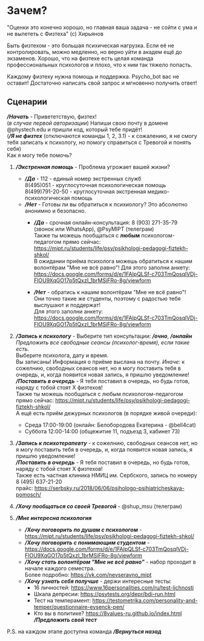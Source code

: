 # Зачем?
"Оценки это конечно хорошо, но главная ваша задача - не сойти с ума и не вылететь с Физтеха" (с) Хирьянов

Быть физтехом - это большая психическая нагрузка. Если её не контролировать, можно медленно, но верно уйти в академ ещё до экзаменов.
Хорошо, что на физтехе есть целая команда профессиональных психологов и плохо, что к ним так тяжело попасть.

Каждому физтеху нужна помощь и поддержка.
Psycho_bot вас не оставит! Достаточно написать свой запрос и мгновенно получить ответ! 

## Сценарии
***/Начать*** - Привететствую, физтех!  
(*в случае первой авторизации*) Напиши свою почту в домене @phystech.edu и пришли код, который тебе придёт!  
(***/Я не физтех*** (отключаются команды 1, 2, 3.1) - к сожалению, я не смогу тебя записать к психологу, но помогу справиться с Тревогой и понять себя)  
Как я могу тебе помочь?
1. ***/Экстренная помощь*** - Проблема угрожает вашей жизни?  
    - ***/Да*** - 112 - единый номер экстренных служб  
    8(495)051 - круглосуточная психологическая помощь  
    8(499)791-20-50 - круглосуточная экстренная медико-психологическая помощь
    - ***/Нет*** - Готовы ли вы обратиться к психиологу? Это абсолютно анонимно и безопасно.
      - ***/Да*** - срочная онлайн-консультация: 8 (903) 271-35-79 (звонок или WhatsApp), @PsyMIPT (телеграм)  
        Также ты можешь пообщаться с **любым** психологом-педагогом прямо сейчас: https://mipt.ru/students/life/psy/psikhologi-pedagogi-fiztekh-shkol/  
      В ожидании приёма психолога можешь обратиться к нашим волонтёрам "Мне не всё равно"! Для этого заполни анкету: https://docs.google.com/forms/d/e/1FAIpQLSf-c703TmQosqlVDj-FlOU9XqGO17p5tQxzI_1brMSiFRo-8g/viewform


      - ***/Нет*** - обратись к нашим волонтёрам "Мне не всё равно"! Они точно такие же студенты, поэтому с радостью тебя выслушают и поддержат!  
      Для этого заполни анкету: https://docs.google.com/forms/d/e/1FAIpQLSf-c703TmQosqlVDj-FlOU9XqGO17p5tQxzI_1brMSiFRo-8g/viewform


2. ***/Запись к психологу*** - Выберите тип консультации: ***/очно***, ***/онлайн***  
*Предложить все свободные сеансы (психолог-время), если такие есть.*  
Выберите психолога, дату и время.  
Вы записаны! Информация о приёме выслана на почту.
*Иначе:* к сожелнию, свободных сеансов нет, но я могу поставить тебя в очередь, и, когда появится новая запись, я пришлю уведомление!  
***/Поставить в очередь*** - Я тебя поставил в очередь, но будь готов, наряду с тобой стоят Х физтехов!  
Также ты можешь пообщаться с любым психологом-педагогом прямо сейчас: https://mipt.ru/students/life/psy/psikhologi-pedagogi-fiztekh-shkol/  
А ещё есть приём дежурных психологов (в порядке живой очереди):  
   - Среда 17:00-19:00 (онлайн: Белобородова Екатерина - @bell4cat)
   - Суббота 12:00-14:00 (общежитие 11, подъезд 3, кабинет 73)

3. ***/Запись к психотерапевту*** - к сожелнию, свободных сеансов нет, но я могу поставить тебя в очередь, и, когда появится новая запись, я пришлю уведомление!  
   ***/Поставить в очередь*** - Я тебя поставил в очередь, но будь готов, наряду с тобой стоят Х физтехов!  
Также есть частная клиника НМИЦ им. Сербского, запись по номеру 8 (495) 637-21-20  
прайс: https://serbsky.ru/2018/06/06/psihologo-psihiatricheskaya-pomosch/


3. ***/Хочу пообщаться со своей Тревогой*** - @shup_msu (телеграм)


4. ***/Мне интересна психология***
    - ***/Хочу поговорить по душам с психологом*** - https://mipt.ru/students/life/psy/psikhologi-pedagogi-fiztekh-shkol/
    - ***/Хочу поговорить с понимающим студентом*** - https://docs.google.com/forms/d/e/1FAIpQLSf-c703TmQosqlVDj-FlOU9XqGO17p5tQxzI_1brMSiFRo-8g/viewform
    - ***/Хочу стать волонтёром "Мне не всё равно"*** - набор проходит в начале каждого семестра.  
       Более подробно: https://vk.com/nevseravno_mipt
    - ***/Хочу узнать себя получше*** - держи интересные тесты:
        - 16 личностей: https://www.16personalities.com/ru/test-lichnosti
        - Шкала депресии: https://psytests.org/depr/bdi-run.html
        - Тест на темперамент: https://testometrika.com/personality-and-temper/questionnaire-eysenck-pen/
        - Кто вы в политике? https://8values-ru.github.io/index.html  
      ***/Предложить свой тест***


P.S. на каждом этапе доступна команда ***/Вернуться назад***
